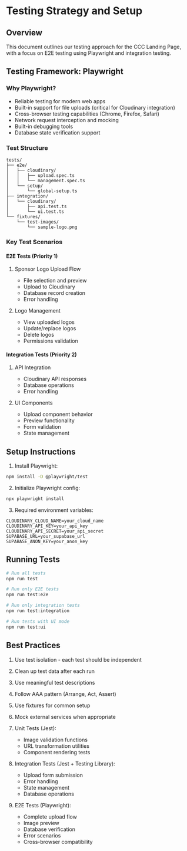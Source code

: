 # Testing Strategy and Setup

## Overview
This document outlines our testing approach for the CCC Landing Page, with a focus on E2E testing using Playwright and integration testing.

## Testing Framework: Playwright

### Why Playwright?
- Reliable testing for modern web apps
- Built-in support for file uploads (critical for Cloudinary integration)
- Cross-browser testing capabilities (Chrome, Firefox, Safari)
- Network request interception and mocking
- Built-in debugging tools
- Database state verification support

### Test Structure
```
tests/
├── e2e/
│   ├── cloudinary/
│   │   ├── upload.spec.ts
│   │   └── management.spec.ts
│   └── setup/
│       └── global-setup.ts
├── integration/
│   └── cloudinary/
│       ├── api.test.ts
│       └── ui.test.ts
└── fixtures/
    └── test-images/
        └── sample-logo.png
```

### Key Test Scenarios

#### E2E Tests (Priority 1)
1. Sponsor Logo Upload Flow
   - File selection and preview
   - Upload to Cloudinary
   - Database record creation
   - Error handling

2. Logo Management
   - View uploaded logos
   - Update/replace logos
   - Delete logos
   - Permissions validation

#### Integration Tests (Priority 2)
1. API Integration
   - Cloudinary API responses
   - Database operations
   - Error handling

2. UI Components
   - Upload component behavior
   - Preview functionality
   - Form validation
   - State management

## Setup Instructions

1. Install Playwright:
```bash
npm install -D @playwright/test
```

2. Initialize Playwright config:
```bash
npx playwright install
```

3. Required environment variables:
```env
CLOUDINARY_CLOUD_NAME=your_cloud_name
CLOUDINARY_API_KEY=your_api_key
CLOUDINARY_API_SECRET=your_api_secret
SUPABASE_URL=your_supabase_url
SUPABASE_ANON_KEY=your_anon_key
```

## Running Tests

```bash
# Run all tests
npm run test

# Run only E2E tests
npm run test:e2e

# Run only integration tests
npm run test:integration

# Run tests with UI mode
npm run test:ui
```

## Best Practices
1. Use test isolation - each test should be independent
2. Clean up test data after each run
3. Use meaningful test descriptions
4. Follow AAA pattern (Arrange, Act, Assert)
5. Use fixtures for common setup
6. Mock external services when appropriate

1. Unit Tests (Jest):
   - Image validation functions
   - URL transformation utilities
   - Component rendering tests

2. Integration Tests (Jest + Testing Library):
   - Upload form submission
   - Error handling
   - State management
   - Database operations

3. E2E Tests (Playwright):
   - Complete upload flow
   - Image preview
   - Database verification
   - Error scenarios
   - Cross-browser compatibility